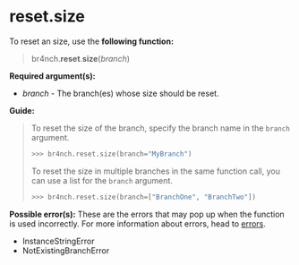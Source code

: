 # reset.size

To reset an size, use the **following function:**

> br4nch.**reset**.**size**(*branch*)

**Required argument(s):**

- *branch* - The branch(es) whose size should be reset.

**Guide:**

> To reset the size of the branch, specify the branch name in the `branch` argument.
>
> ```python
> >>> br4nch.reset.size(branch="MyBranch")
> ```
>
> To reset the size in multiple branches in the same function call, you can use a list for the `branch` argument.
>
> ```python
> >>> br4nch.reset.size(branch=["BranchOne", "BranchTwo"])
> ```

**Possible error(s):**
These are the errors that may pop up when the function is used incorrectly.
For more information about errors, head to [errors](../../guides/errors.md).

- InstanceStringError
- NotExistingBranchError

